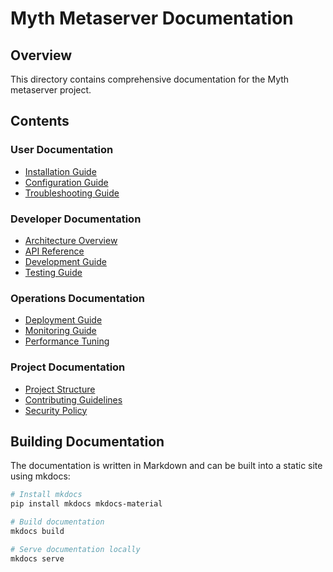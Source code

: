 # Myth Metaserver Documentation

## Overview
This directory contains comprehensive documentation for the Myth metaserver project.

## Contents

### User Documentation
- [Installation Guide](installation.md)
- [Configuration Guide](configuration.md)
- [Troubleshooting Guide](troubleshooting.md)

### Developer Documentation
- [Architecture Overview](architecture.md)
- [API Reference](api.md)
- [Development Guide](development.md)
- [Testing Guide](testing.md)

### Operations Documentation
- [Deployment Guide](deployment.md)
- [Monitoring Guide](monitoring.md)
- [Performance Tuning](performance.md)

### Project Documentation
- [Project Structure](structure.md)
- [Contributing Guidelines](contributing.md)
- [Security Policy](security.md)

## Building Documentation
The documentation is written in Markdown and can be built into a static site using mkdocs:

```bash
# Install mkdocs
pip install mkdocs mkdocs-material

# Build documentation
mkdocs build

# Serve documentation locally
mkdocs serve
```
